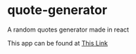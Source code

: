 # quote-generator
A random quotes generator made in react

This app can be found at <a href="https://random-quote-generator.daggron.now.sh/">This Link</a>
